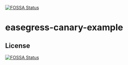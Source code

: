 [![FOSSA Status](https://app.fossa.com/api/projects/git%2Bgithub.com%2Feasegress-io%2Feasegress-canary-example.svg?type=shield)](https://app.fossa.com/projects/git%2Bgithub.com%2Feasegress-io%2Feasegress-canary-example?ref=badge_shield)

# easegress-canary-example

## License
[![FOSSA Status](https://app.fossa.com/api/projects/git%2Bgithub.com%2Feasegress-io%2Feasegress-canary-example.svg?type=large)](https://app.fossa.com/projects/git%2Bgithub.com%2Feasegress-io%2Feasegress-canary-example?ref=badge_large)